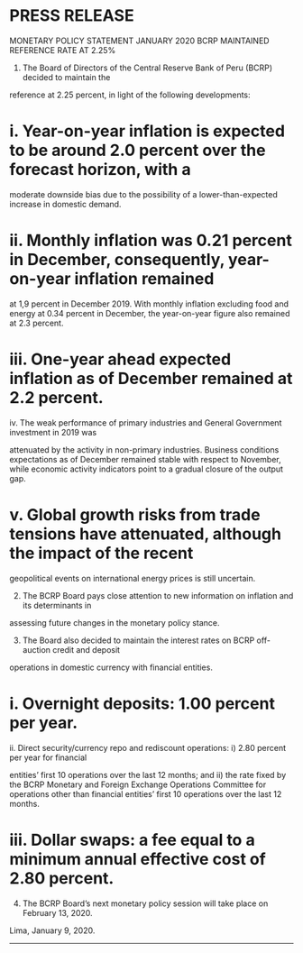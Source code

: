 # PRESS RELEASE

 MONETARY POLICY STATEMENT JANUARY 2020
 BCRP MAINTAINED REFERENCE RATE AT 2.25%

1. The Board of Directors of the Central Reserve Bank of Peru (BCRP) decided to maintain the

reference at 2.25 percent, in light of the following developments:

# i. Year-on-year inflation is expected to be around 2.0 percent over the forecast horizon, with a

moderate downside bias due to the possibility of a lower-than-expected increase in domestic
demand.

# ii. Monthly inflation was 0.21 percent in December, consequently, year-on-year inflation remained

at 1,9 percent in December 2019. With monthly inflation excluding food and energy at 0.34
percent in December, the year-on-year figure also remained at 2.3 percent.

# iii. One-year ahead expected inflation as of December remained at 2.2 percent.
 iv. The weak performance of primary industries and General Government investment in 2019 was

attenuated by the activity in non-primary industries. Business conditions expectations as of
December remained stable with respect to November, while economic activity indicators point
to a gradual closure of the output gap.

# v. Global growth risks from trade tensions have attenuated, although the impact of the recent
geopolitical events on international energy prices is still uncertain.

2. The BCRP Board pays close attention to new information on inflation and its determinants in

assessing future changes in the monetary policy stance.

3. The Board also decided to maintain the interest rates on BCRP off-auction credit and deposit

operations in domestic currency with financial entities.

# i. Overnight deposits: 1.00 percent per year.
 ii. Direct security/currency repo and rediscount operations: i) 2.80 percent per year for financial

entities’ first 10 operations over the last 12 months; and ii) the rate fixed by the BCRP Monetary
and Foreign Exchange Operations Committee for operations other than financial entities’ first
10 operations over the last 12 months.

# iii. Dollar swaps: a fee equal to a minimum annual effective cost of 2.80 percent.

4. The BCRP Board’s next monetary policy session will take place on February 13, 2020.

Lima, January 9, 2020.


-----

